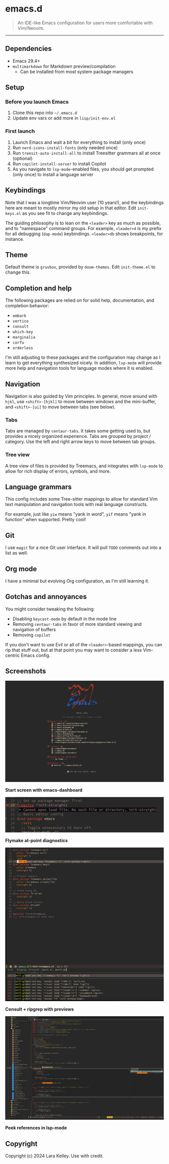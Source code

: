# emacs.d

> An IDE-like Emacs configuration for users more comfortable with Vim/Neovim.

---

## Dependencies

- Emacs 29.4+
- `multimarkdown` for Markdown preview/compilation
   - Can be installed from most system package managers

## Setup

### Before you launch Emacs

1. Clone this repo into `~/.emacs.d`
2. Update env vars or add more in `lisp/init-env.el`

### First launch

1. Launch Emacs and wait a bit for everything to install (only once)
2. Run `nerd-icons-install-fonts` (only needed once)
3. Run `treesit-auto-install-all` to install Treesitter grammars all at once (optional)
4. Run `copilot-install-server` to install Copilot
5. As you navigate to `lsp-mode`-enabled files, you should get prompted (only once) to install
   a language server

## Keybindings

Note that I was a longtime Vim/Neovim user (10 years!), and the keybindings
here are meant to mostly mirror my old setup in that editor. Edit `init-keys.el`
as you see fit to change any keybindings.

The guiding philosophy is to lean on the `<leader>` key as much as possible,
and to "namespace" command groups. For example, `<leader>d` is my prefix for
all debugging (`dap-mode`) keybindings. `<leader>db` shows breakpoints, for instance.

## Theme

Default theme is `gruvbox`, provided by `doom-themes`. Edit `init-theme.el` to change this.

## Completion and help

The following packages are relied on for solid help, documentation, and
completion behavior:

- `embark`
- `vertico`
- `consult`
- `which-key`
- `marginalia`
- `corfu`
- `orderless`

I'm still adjusting to these packages and the configuration may change as I
learn to get everything synthesized nicely. In addition, `lsp-mode` will provide
more help and navigation tools for language modes where it is enabled.

## Navigation

Navigation is also guided by Vim principles. In general, move around with `hjkl`,
use `<shift>-[hjkl]` to move between windows and the mini-buffer, and `<shift>-[ui]`
to move between tabs (see below).

### Tabs

Tabs are managed by `centaur-tabs`. It takes some getting used to, but provides a
nicely organized experience. Tabs are grouped by project / category. Use the left
and right arrow keys to move between tab groups.

### Tree view

A tree view of files is provided by Treemacs, and integrates with `lsp-mode` to
allow for rich display of errors, symbols, and more.

## Language grammars

This config includes some Tree-sitter mappings to allow for standard Vim
text manipulation and navigation tools with real language constructs.

For example, just like `yiw` means "yank in word", `yif` means "yank in function"
when supported. Pretty cool!

## Git

I use `magit` for a nice Git user interface. It will pull `TODO` comments out
into a list as well.

## Org mode

I have a minimal but evolving Org configuration, as I'm still learning it.

## Gotchas and annoyances

You might consider tweaking the following:

- Disabling `keycast-mode` by default in the mode line
- Removing `centaur-tabs` in favor of more standard viewing and navigation of buffers
- Removing `copilot`

If you don't want to use Evil or all of the `<leader>`-based mappings, you can rip
that stuff out, but at that point you may want to consider a less Vim-centric Emacs
config.

## Screenshots

![start screen](./assets/dashboard.png)

**Start screen with emacs-dashboard**

![flymake](./assets/flymake.png)

**Flymake at-point diagnostics**

![ripgrep](./assets/ripgrep.png)

**Consult + ripgrep with previews**

![peek references](./assets/lsp-peek.png)

**Peek references in lsp-mode**

## Copyright

Copyright (c) 2024 Lara Kelley. Use with credit.

